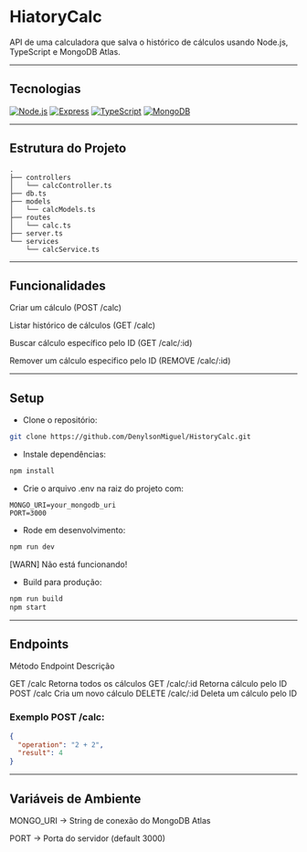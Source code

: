# HiatoryCalc

API de uma calculadora que salva o histórico de cálculos usando Node.js, TypeScript e MongoDB Atlas.


---

## Tecnologias

[![Node.js](https://img.shields.io/badge/Node.js-339933?style=for-the-badge&logo=node.js&logoColor=white)](https://nodejs.org/)
[![Express](https://img.shields.io/badge/Express-000000?style=for-the-badge&logo=express&logoColor=white)](https://expressjs.com/)
[![TypeScript](https://img.shields.io/badge/TypeScript-3178C6?style=for-the-badge&logo=typescript&logoColor=white)](https://www.typescriptlang.org/)
[![MongoDB](https://img.shields.io/badge/MongoDB-47A248?style=for-the-badge&logo=mongodb&logoColor=white)](https://www.mongodb.com/)


---

## Estrutura do Projeto

```
.
├── controllers
│   └── calcController.ts
├── db.ts
├── models
│   └── calcModels.ts
├── routes
│   └── calc.ts
├── server.ts
└── services
    └── calcService.ts
```


---

## Funcionalidades

Criar um cálculo (POST /calc)

Listar histórico de cálculos (GET /calc)

Buscar cálculo específico pelo ID (GET /calc/:id)

Remover um cálculo especifico pelo ID (REMOVE /calc/:id)



---

## Setup

- Clone o repositório:


```bash
git clone https://github.com/DenylsonMiguel/HistoryCalc.git
```

- Instale dependências:


```bash
npm install
```

- Crie o arquivo .env na raiz do projeto com:


```
MONGO_URI=your_mongodb_uri
PORT=3000
```

- Rode em desenvolvimento:


```bash
npm run dev
```

[WARN] Não está funcionando!

- Build para produção:


```bash
npm run build
npm start
```


---

## Endpoints

Método	Endpoint	Descrição

GET	/calc	Retorna todos os cálculos
GET	/calc/:id	Retorna cálculo pelo ID
POST	/calc	Cria um novo cálculo
DELETE /calc/:id Deleta um cálculo pelo ID


### Exemplo POST /calc:

```json
{
  "operation": "2 + 2",
  "result": 4
}
```


---

## Variáveis de Ambiente

MONGO_URI → String de conexão do MongoDB Atlas

PORT → Porta do servidor (default 3000)
